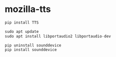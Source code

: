 # mozilla-tts
```jsx
pip install TTS
```

```jsx
sudo apt update
sudo apt install libportaudio2 libportaudio-dev
```

```jsx
pip uninstall sounddevice
pip install sounddevice
```

